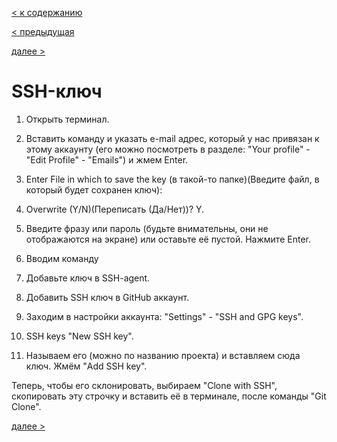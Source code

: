 [< к содержанию](./readme.md)

[< предыдущая](./Управление_проектом.md)

[далее >](./Как_скачать_проект.md)

# SSH-ключ

1. Открыть терминал.

2. Вставить команду и указать e-mail адрес, который у нас привязан к этому аккаунту (его можно посмотреть в разделе: "Your profile" - "Edit Profile" - "Emails") и жмем Enter.

3. Enter File in which to save the key (в такой-то папке)(Введите файл, в который будет сохранен ключ):

4. Overwrite (Y/N)(Переписать (Да/Нет))? Y.

5. Введите фразу или пароль (будьте внимательны, они не отображаются на экране) или оставьте её пустой. Нажмите Enter.

6. Вводим команду

7. Добавьте ключ в SSH-agent.

8. Добавить SSH ключ в GitHub аккаунт.

9. Заходим в настройки аккаунта: "Settings" - "SSH and GPG keys".

10. SSH keys "New SSH key".

11. Называем его (можно по названию проекта) и вставляем сюда ключ. Жмём "Add SSH key".

Теперь, чтобы его склонировать, выбираем "Clone with SSH", скопировать эту строчку и вставить её в терминале, после команды "Git Clone".

[далее >](./Как_скачать_проект.md)
